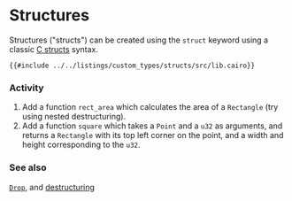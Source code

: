 # Structures

Structures ("structs") can be created using the `struct` keyword using a classic [C structs][c_struct] syntax.

```cairo,editable
{{#include ../../listings/custom_types/structs/src/lib.cairo}}
```

### Activity

1. Add a function `rect_area` which calculates the area of a `Rectangle` (try
   using nested destructuring).
2. Add a function `square` which takes a `Point` and a `u32` as arguments, and
   returns a `Rectangle` with its top left corner on the point, and a width and
   height corresponding to the `u32`.

### See also

[`Drop`][drop], and [destructuring][destructuring]

[drop]: ../trait/drop.md
[c_struct]: https://en.wikipedia.org/wiki/Struct_(C_programming_language)
[destructuring]: ../flow_control/match/destructuring.md
